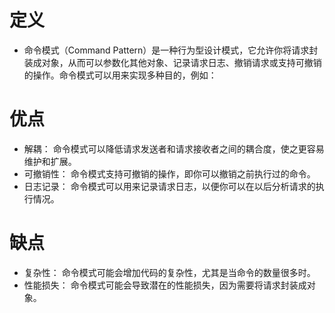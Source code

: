# 定义
+ 命令模式（Command Pattern）是一种行为型设计模式，它允许你将请求封装成对象，从而可以参数化其他对象、记录请求日志、撤销请求或支持可撤销的操作。命令模式可以用来实现多种目的，例如：

# 优点
+ 解耦： 命令模式可以降低请求发送者和请求接收者之间的耦合度，使之更容易维护和扩展。
+ 可撤销性： 命令模式支持可撤销的操作，即你可以撤销之前执行过的命令。
+ 日志记录： 命令模式可以用来记录请求日志，以便你可以在以后分析请求的执行情况。

# 缺点
+ 复杂性： 命令模式可能会增加代码的复杂性，尤其是当命令的数量很多时。
+ 性能损失： 命令模式可能会导致潜在的性能损失，因为需要将请求封装成对象。